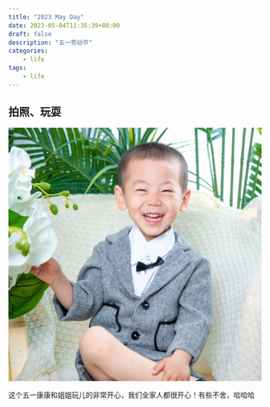 ```yaml
---
title: "2023 May Day"
date: 2023-05-04T11:35:39+08:00
draft: false
description: "五一劳动节"
categories:
    - life
tags:
    - life
---
```

## 拍照、玩耍

![](微信图片_20230504113642.jpg)

这个五一康康和姐姐玩儿的非常开心，我们全家人都很开心！有些不舍，哈哈哈